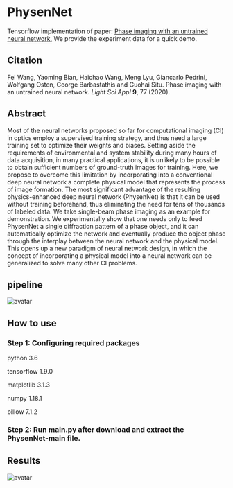 # PhysenNet

Tensorflow implementation of paper: [Phase imaging with an untrained neural network.](https://www.nature.com/articles/s41377-020-0302-3) We provide the experiment data for a quick demo.

## Citation
Fei Wang, Yaoming Bian, Haichao Wang, Meng Lyu, Giancarlo Pedrini, Wolfgang Osten, George Barbastathis and Guohai Situ. Phase imaging with an untrained neural network. *Light Sci Appl* **9**, 77 (2020).

## Abstract
Most of the neural networks proposed so far for computational imaging (CI) in optics employ a supervised training strategy, and thus need a large training set to optimize their weights and biases. Setting aside the requirements of environmental and system stability during many hours of data acquisition, in many practical applications, it is unlikely to be possible to obtain sufficient numbers of ground-truth images for training. Here, we propose to overcome this limitation by incorporating into a conventional deep neural network a complete physical model that represents the process of image formation. The most significant advantage of the resulting physics-enhanced deep neural network (PhysenNet) is that it can be used without training beforehand, thus eliminating the need for tens of thousands of labeled data. We take single-beam phase imaging as an example for demonstration. We experimentally show that one needs only to feed PhysenNet a single diffraction pattern of a phase object, and it can automatically optimize the network and eventually produce the object phase through the interplay between the neural network and the physical model. This opens up a new paradigm of neural network design, in which the concept of incorporating a physical model into a neural network can be generalized to solve many other CI problems.

## pipeline
![avatar](https://media.springernature.com/full/springer-static/image/art%3A10.1038%2Fs41377-020-0302-3/MediaObjects/41377_2020_302_Fig1_HTML.png?as=webp)

## How to use
### Step 1: Configuring required packages
python 3.6

tensorflow 1.9.0

matplotlib 3.1.3

numpy 1.18.1

pillow 7.1.2

### Step 2: Run main.py after download and extract the PhysenNet-main file.

## Results
![avatar](https://media.springernature.com/full/springer-static/image/art%3A10.1038%2Fs41377-020-0302-3/MediaObjects/41377_2020_302_Fig5_HTML.png?as=webp)



